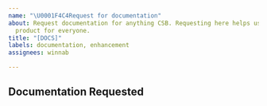 ```yaml
---
name: "\U0001F4C4Request for documentation"
about: Request documentation for anything CSB. Requesting here helps us improve the
  product for everyone.
title: "[DOCS]"
labels: documentation, enhancement
assignees: winnab

---
```


## Documentation Requested 
<!-- The more specific you are here, the quicker we can get this written! -->
